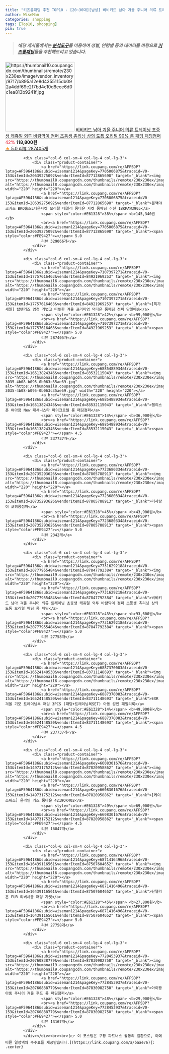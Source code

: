```yaml
---
title: "키즈롱패딩 추천 TOP10 - [20~30대][남성] 비비키드 남아 겨울 주니어 의류 트레이닝 초중생 캐쥬얼 외투 바람막이 점퍼 초등생 츄리닝 상의 도톰 오리털 90% 롱 패딩 "
author: WiseMan
categories: shopping
tags: [Top10, shopping]
pin: true
---
```


> ##### 해당 게시물에서는 [**분석도구**](https://itemscout.io/)를 이용하여 **성별**, **연령별** 등의 데이터를 바탕으로 [**키즈롱패딩**](https://link.coupang.com/a/baae76)들을 추천해드리고 있습니다.
<div class="container"><div class="row">
            <div class="col-6 col-sm-4 col-lg-4 col-lg-3">
                <div class="product-container">
                    <a href="https://link.coupang.com/re/AFFSDP?lptag=AF5964186&subid=wiseman1214&pageKey=7729496848&traceid=V0-153&itemId=20766909031&vendorItemId=87836925983" target="_blank"><img src="https://thumbnail10.coupangcdn.com/thumbnails/remote/230x230ex/image/vendor_inventory/9717/b895a12e8d4355115db092a4ddf69e2f7bd4c10d8eee6d0c1ea813b9241f.jpg" alt="https://thumbnail10.coupangcdn.com/thumbnails/remote/230x230ex/image/vendor_inventory/9717/b895a12e8d4355115db092a4ddf69e2f7bd4c10d8eee6d0c1ea813b9241f.jpg" width="220" height="220"></a>
                    <a href="https://link.coupang.com/re/AFFSDP?lptag=AF5964186&subid=wiseman1214&pageKey=7729496848&traceid=V0-153&itemId=20766909031&vendorItemId=87836925983" target="_blank">비비키드 남아 겨울 주니어 의류 트레이닝 초중생 캐쥬얼 외투 바람막이 점퍼 초등생 츄리닝 상의 도톰 오리털 90% 롱 패딩 패딩점퍼</a>
                    <span style="color:#E61328">42%</span> <b>118,800원</b>
                    <br><a href="https://link.coupang.com/re/AFFSDP?lptag=AF5964186&subid=wiseman1214&pageKey=7729496848&traceid=V0-153&itemId=20766909031&vendorItemId=87836925983" target="_blank"><span style="color:#FE9427">★</span> 5.0
                    리뷰 287405개</a>
                </div>
            </div>
            
            <div class="col-6 col-sm-4 col-lg-4 col-lg-3">
                <div class="product-container">
                    <a href="https://link.coupang.com/re/AFFSDP?lptag=AF5964186&subid=wiseman1214&pageKey=7705006875&traceid=V0-153&itemId=20639275092&vendorItemId=87712865698" target="_blank"><img src="https://thumbnail8.coupangcdn.com/thumbnails/remote/230x230ex/image/vendor_inventory/3c46/d253b7b7422b860b44eac20ccf1c4078b6b4b43b01933f50a87ad811567d.jpg" alt="https://thumbnail8.coupangcdn.com/thumbnails/remote/230x230ex/image/vendor_inventory/3c46/d253b7b7422b860b44eac20ccf1c4078b6b4b43b01933f50a87ad811567d.jpg" width="220" height="220"></a>
                    <a href="https://link.coupang.com/re/AFFSDP?lptag=AF5964186&subid=wiseman1214&pageKey=7705006875&traceid=V0-153&itemId=20639275092&vendorItemId=87712865698" target="_blank">블랙야크키즈 BKO홈즈L다운자켓 오리털 데일리 롱다운 자켓 롱패딩 추천 1BKPAW3905</a>
                    <span style="color:#E61328">38%</span> <b>145,340원</b>
                    <br><a href="https://link.coupang.com/re/AFFSDP?lptag=AF5964186&subid=wiseman1214&pageKey=7705006875&traceid=V0-153&itemId=20639275092&vendorItemId=87712865698" target="_blank"><span style="color:#FE9427">★</span> 5.0
                    리뷰 329066개</a>
                </div>
            </div>
            
            <div class="col-6 col-sm-4 col-lg-4 col-lg-3">
                <div class="product-container">
                    <a href="https://link.coupang.com/re/AFFSDP?lptag=AF5964186&subid=wiseman1214&pageKey=7107397271&traceid=V0-153&itemId=17757616463&vendorItemId=84921969253" target="_blank"><img src="https://thumbnail6.coupangcdn.com/thumbnails/remote/230x230ex/image/vendor_inventory/05c6/8ac157f970685596e50e5e51d209a088bfe2ad47a6d6db8def4bb6c7cd54.jpg" alt="https://thumbnail6.coupangcdn.com/thumbnails/remote/230x230ex/image/vendor_inventory/05c6/8ac157f970685596e50e5e51d209a088bfe2ad47a6d6db8def4bb6c7cd54.jpg" width="220" height="220"></a>
                    <a href="https://link.coupang.com/re/AFFSDP?lptag=AF5964186&subid=wiseman1214&pageKey=7107397271&traceid=V0-153&itemId=17757616463&vendorItemId=84921969253" target="_blank">[특가세일] 탑텐키즈 엄청 가볍고 따뜻한 겨울 프리미엄 덕다운 롱패딩 점퍼 당일배송</a>
                    <span style="color:#E61328">42%</span> <b>99,000원</b>
                    <br><a href="https://link.coupang.com/re/AFFSDP?lptag=AF5964186&subid=wiseman1214&pageKey=7107397271&traceid=V0-153&itemId=17757616463&vendorItemId=84921969253" target="_blank"><span style="color:#FE9427">★</span> 5.0
                    리뷰 287405개</a>
                </div>
            </div>
            
            <div class="col-6 col-sm-4 col-lg-4 col-lg-3">
                <div class="product-container">
                    <a href="https://link.coupang.com/re/AFFSDP?lptag=AF5964186&subid=wiseman1214&pageKey=6885488934&traceid=V0-153&itemId=16513824346&vendorItemId=83532115043" target="_blank"><img src="https://thumbnail8.coupangcdn.com/thumbnails/remote/230x230ex/image/retail/images/2022/10/19/17/6/f19286cb-3035-4b08-b095-0b063c35ae69.jpg" alt="https://thumbnail8.coupangcdn.com/thumbnails/remote/230x230ex/image/retail/images/2022/10/19/17/6/f19286cb-3035-4b08-b095-0b063c35ae69.jpg" width="220" height="220"></a>
                    <a href="https://link.coupang.com/re/AFFSDP?lptag=AF5964186&subid=wiseman1214&pageKey=6885488934&traceid=V0-153&itemId=16513824346&vendorItemId=83532115043" target="_blank">젤리스푼 여아용 New 패셔니스타 마이크로젤 롱 패딩점퍼</a>
                    <span style="color:#E61328">14%</span> <b>36,900원</b>
                    <br><a href="https://link.coupang.com/re/AFFSDP?lptag=AF5964186&subid=wiseman1214&pageKey=6885488934&traceid=V0-153&itemId=16513824346&vendorItemId=83532115043" target="_blank"><span style="color:#FE9427">★</span> 4.5
                    리뷰 237737개</a>
                </div>
            </div>
            
            <div class="col-6 col-sm-4 col-lg-4 col-lg-3">
                <div class="product-container">
                    <a href="https://link.coupang.com/re/AFFSDP?lptag=AF5964186&subid=wiseman1214&pageKey=7723680334&traceid=V0-153&itemId=20735293626&vendorItemId=87805788913" target="_blank"><img src="https://thumbnail8.coupangcdn.com/thumbnails/remote/230x230ex/image/vendor_inventory/88cc/89ee87f74e971936de166e3fd768faa8cadc546ee94857a0ee83e511cca9.jpg" alt="https://thumbnail8.coupangcdn.com/thumbnails/remote/230x230ex/image/vendor_inventory/88cc/89ee87f74e971936de166e3fd768faa8cadc546ee94857a0ee83e511cca9.jpg" width="220" height="220"></a>
                    <a href="https://link.coupang.com/re/AFFSDP?lptag=AF5964186&subid=wiseman1214&pageKey=7723680334&traceid=V0-153&itemId=20735293626&vendorItemId=87805788913" target="_blank">더사랑이 코히롱점퍼</a>
                    <span style="color:#E61328">45%</span> <b>43,900원</b>
                    <br><a href="https://link.coupang.com/re/AFFSDP?lptag=AF5964186&subid=wiseman1214&pageKey=7723680334&traceid=V0-153&itemId=20735293626&vendorItemId=87805788913" target="_blank"><span style="color:#FE9427">★</span> 5.0
                    리뷰 2342개</a>
                </div>
            </div>
            
            <div class="col-6 col-sm-4 col-lg-4 col-lg-3">
                <div class="product-container">
                    <a href="https://link.coupang.com/re/AFFSDP?lptag=AF5964186&subid=wiseman1214&pageKey=7731629218&traceid=V0-153&itemId=20777955484&vendorItemId=87847792384" target="_blank"><img src="https://thumbnail9.coupangcdn.com/thumbnails/remote/230x230ex/image/vendor_inventory/e705/0343315da3362900a4ba955db5925b38d05170ef5a076c1c58ac2a6c3297.jpg" alt="https://thumbnail9.coupangcdn.com/thumbnails/remote/230x230ex/image/vendor_inventory/e705/0343315da3362900a4ba955db5925b38d05170ef5a076c1c58ac2a6c3297.jpg" width="220" height="220"></a>
                    <a href="https://link.coupang.com/re/AFFSDP?lptag=AF5964186&subid=wiseman1214&pageKey=7731629218&traceid=V0-153&itemId=20777955484&vendorItemId=87847792384" target="_blank">비비키드 남아 겨울 주니어 의류 트레이닝 초중생 캐쥬얼 외투 바람막이 점퍼 초등생 츄리닝 상의 도톰 오리털 패딩 롱 패딩</a>
                    <span style="color:#E61328">43%</span> <b>93,600원</b>
                    <br><a href="https://link.coupang.com/re/AFFSDP?lptag=AF5964186&subid=wiseman1214&pageKey=7731629218&traceid=V0-153&itemId=20777955484&vendorItemId=87847792384" target="_blank"><span style="color:#FE9427">★</span> 5.0
                    리뷰 27758개</a>
                </div>
            </div>
            
            <div class="col-6 col-sm-4 col-lg-4 col-lg-3">
                <div class="product-container">
                    <a href="https://link.coupang.com/re/AFFSDP?lptag=AF5964186&subid=wiseman1214&pageKey=6887370083&traceid=V0-153&itemId=16524148530&vendorItemId=83711148693" target="_blank"><img src="https://thumbnail6.coupangcdn.com/thumbnails/remote/230x230ex/image/vendor_inventory/bc9a/bbd50192173cc0b19e75e0bbcba1dc7c4cd57b539a43b5d0abf94c2c202c.jpg" alt="https://thumbnail6.coupangcdn.com/thumbnails/remote/230x230ex/image/vendor_inventory/bc9a/bbd50192173cc0b19e75e0bbcba1dc7c4cd57b539a43b5d0abf94c2c202c.jpg" width="220" height="220"></a>
                    <a href="https://link.coupang.com/re/AFFSDP?lptag=AF5964186&subid=wiseman1214&pageKey=6887370083&traceid=V0-153&itemId=16524148530&vendorItemId=83711148693" target="_blank">EXR 겨울 기모 트레이닝복 패딩 3PCS (패딩+트레이닝복SET) 아동 성인 패밀리룩</a>
                    <span style="color:#E61328">14%</span> <b>49,900원</b>
                    <br><a href="https://link.coupang.com/re/AFFSDP?lptag=AF5964186&subid=wiseman1214&pageKey=6887370083&traceid=V0-153&itemId=16524148530&vendorItemId=83711148693" target="_blank"><span style="color:#FE9427">★</span> 4.5
                    리뷰 237737개</a>
                </div>
            </div>
            
            <div class="col-6 col-sm-4 col-lg-4 col-lg-3">
                <div class="product-container">
                    <a href="https://link.coupang.com/re/AFFSDP?lptag=AF5964186&subid=wiseman1214&pageKey=6608301676&traceid=V0-153&itemId=14973175212&vendorItemId=87820958862" target="_blank"><img src="https://thumbnail8.coupangcdn.com/thumbnails/remote/230x230ex/image/vendor_inventory/340f/6ef5ae9d856cf728ec6f306a1b6da7204ed2b9b21360b0658374fc2025bf.jpg" alt="https://thumbnail8.coupangcdn.com/thumbnails/remote/230x230ex/image/vendor_inventory/340f/6ef5ae9d856cf728ec6f306a1b6da7204ed2b9b21360b0658374fc2025bf.jpg" width="220" height="220"></a>
                    <a href="https://link.coupang.com/re/AFFSDP?lptag=AF5964186&subid=wiseman1214&pageKey=6608301676&traceid=V0-153&itemId=14973175212&vendorItemId=87820958862" target="_blank">[케이스위스] 온라인 키즈 롱다운 4219OK402</a>
                    <span style="color:#E61328">49%</span> <b>69,000원</b>
                    <br><a href="https://link.coupang.com/re/AFFSDP?lptag=AF5964186&subid=wiseman1214&pageKey=6608301676&traceid=V0-153&itemId=14973175212&vendorItemId=87820958862" target="_blank"><span style="color:#FE9427">★</span> 4.5
                    리뷰 16847개</a>
                </div>
            </div>
            
            <div class="col-6 col-sm-4 col-lg-4 col-lg-3">
                <div class="product-container">
                    <a href="https://link.coupang.com/re/AFFSDP?lptag=AF5964186&subid=wiseman1214&pageKey=6871416496&traceid=V0-153&itemId=16439116561&vendorItemId=87507604652" target="_blank"><img src="https://thumbnail6.coupangcdn.com/thumbnails/remote/230x230ex/image/vendor_inventory/56c6/f9c4d38296f4928bd2a17aadba2d666cb0a7fb8c4224ec5ef7c49085f74c.jpg" alt="https://thumbnail6.coupangcdn.com/thumbnails/remote/230x230ex/image/vendor_inventory/56c6/f9c4d38296f4928bd2a17aadba2d666cb0a7fb8c4224ec5ef7c49085f74c.jpg" width="220" height="220"></a>
                    <a href="https://link.coupang.com/re/AFFSDP?lptag=AF5964186&subid=wiseman1214&pageKey=6871416496&traceid=V0-153&itemId=16439116561&vendorItemId=87507604652" target="_blank">단델리온 FUR 리버시블 패딩 자켓</a>
                    <span style="color:#E61328">45%</span> <b>27,800원</b>
                    <br><a href="https://link.coupang.com/re/AFFSDP?lptag=AF5964186&subid=wiseman1214&pageKey=6871416496&traceid=V0-153&itemId=16439116561&vendorItemId=87507604652" target="_blank"><span style="color:#FE9427">★</span> 5.0
                    리뷰 27758개</a>
                </div>
            </div>
            
            <div class="col-6 col-sm-4 col-lg-4 col-lg-3">
                <div class="product-container">
                    <a href="https://link.coupang.com/re/AFFSDP?lptag=AF5964186&subid=wiseman1214&pageKey=7728453937&traceid=V0-153&itemId=20760838779&vendorItemId=87830982750" target="_blank"><img src="https://thumbnail9.coupangcdn.com/thumbnails/remote/230x230ex/image/vendor_inventory/6413/5cc965cc12cb02c241432d17c3b8f40ba3387c04bfe0b9e63fb8a4d74852.jpg" alt="https://thumbnail9.coupangcdn.com/thumbnails/remote/230x230ex/image/vendor_inventory/6413/5cc965cc12cb02c241432d17c3b8f40ba3387c04bfe0b9e63fb8a4d74852.jpg" width="220" height="220"></a>
                    <a href="https://link.coupang.com/re/AFFSDP?lptag=AF5964186&subid=wiseman1214&pageKey=7728453937&traceid=V0-153&itemId=20760838779&vendorItemId=87830982750" target="_blank">아이짱 아동 주니어 겨울 후드 롱 패딩점퍼</a>
                    <span style="color:#E61328">48%</span> <b>29,900원</b>
                    <br><a href="https://link.coupang.com/re/AFFSDP?lptag=AF5964186&subid=wiseman1214&pageKey=7728453937&traceid=V0-153&itemId=20760838779&vendorItemId=87830982750" target="_blank"><span style="color:#FE9427">★</span> 5.0
                    리뷰 13167개</a>
                </div>
            </div>
            </div></div><br><br>[👉 이 포스팅은 쿠팡 파트너스 활동의 일환으로, 이에 따른 일정액의 수수료를 제공받습니다.](https://link.coupang.com/a/baae76){: .center}